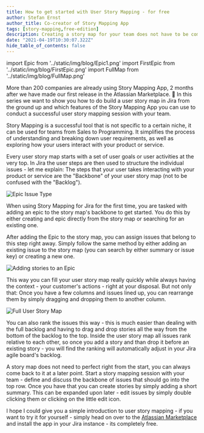```yaml
---
title: How to get started with User Story Mapping - for free
author: Stefan Ernst
author_title: Co-creator of Story Mapping App
tags: [story-mapping,free-edition]
description: Creating a story map for your team does not have to be complicated. Learn how you can start with user story mapping in Jira - completely for free.
date: "2021-04-19T10:30:07.322Z"
hide_table_of_contents: false
---
```


import Epic from '../static/img/blog/Epic1.png'
import FirstEpic from '../static/img/blog/FirstEpic.png'
import FullMap from '../static/img/blog/FullMap.png'


More than 200 companies are already using Story Mapping App, 2 months after we 
have made our first release in the Atlassian Marketplace. 🎉
In this series we want to show you how to do build a user story map in Jira from the ground up
and which features of the Story Mapping App you can use to conduct a successful
user story mapping session with your team.

<!--truncate-->

Story Mapping is a successful tool that is not specific to a certain niche, it can be used
for teams from Sales to Programming. It simplifies the process of 
understanding and breaking down user requirements, as well as exploring how your users
interact with your product or service.

Every user story map starts with a set of user goals or user activities at the very top.
In Jira the user steps are then used to structure the individual issues - let me explain:
The steps that your user takes interacting with your product or service are the
"Backbone" of your user story map (not to be confused with the "Backlog").

<img src={Epic} style={{width:226,height:84}} alt="Epic Issue Type" />

When using Story Mapping for Jira for the first time, you are tasked with adding
an epic to the story map's backbone to get started. You do this by either
creating and epic directly from the story map or searching for an existing one.

After adding the Epic to the story map, you can assign issues that belong
to this step right away. Simply follow the same method by either
adding an existing issue to the story map (you can search by either summary or issue key)
or creating a new one. 

<img src={FirstEpic} style={{width:241,height:377}} alt="Adding stories to an Epic" />

This way you can fill your user story map really quickly while always
having the context - your customer's actions - right at your disposal.
But not only that: Once you have a few columns and issues lined up,
you can rearrange them by simply dragging and dropping them to another column.

<img src={FullMap} style={{width:748,height:485}} alt="Full User Story Map" />

You can also rank the issues this way - this is much easier than dealing
with the full backlog and having to drag and drop stories all the 
way from the bottom of the backlog to the top. Inside the user story map
all issues rank relative to each other, so once you add a story and than 
drop it before an existing story - you will find the ranking will automatically adjust
in your Jira agile board's backlog.

A story map does not need to perfect right from the start, you can always
come back to it at a later point. 
Start a story mapping session with your team - define and discuss the backbone
of issues that should go into the top row. Once you have that you can 
create stories by simply adding a short summary. This can be expanded upon
later - edit issues by simply double clicking them or clicking on the little
edit icon.

I hope I could give you a simple introduction to user story mapping - if you want
to try it for yourself - simply head on over to the [Atlassian Marketplace](https://marketplace.atlassian.com/1224357)
and install the app in your Jira instance - its completely free.
